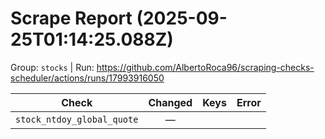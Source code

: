 # Scrape Report (2025-09-25T01:14:25.088Z)

Group: `stocks`  |  Run: https://github.com/AlbertoRoca96/scraping-checks-scheduler/actions/runs/17993916050

| Check | Changed | Keys | Error |
|---|:---:|:--|:--|
| `stock_ntdoy_global_quote` | — |  |  |

